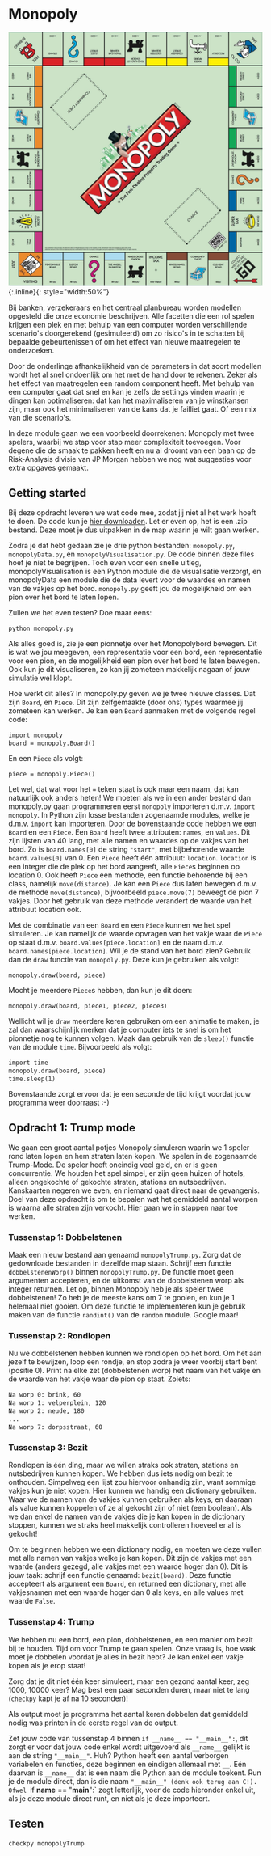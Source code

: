 # Monopoly

![](MonopolyBordInternationaal.jpg){:.inline}{: style="width:50%"}

Bij banken, verzekeraars en het centraal planbureau worden modellen opgesteld die 
onze economie beschrijven. Alle facetten die een rol spelen krijgen een plek en met 
behulp van een computer worden verschillende scenario's doorgerekend (gesimuleerd) 
om zo risico's in te schatten bij bepaalde gebeurtenissen of om het effect van
nieuwe maatregelen te onderzoeken. 

Door de onderlinge afhankelijkheid van de parameters in dat soort modellen wordt het 
al snel ondoenlijk om het met de hand door te rekenen. Zeker als het effect van 
maatregelen een random component heeft. Met behulp van een computer gaat dat snel en 
kan je zelfs de settings vinden waarin je dingen kan optimaliseren: dat kan het 
maximaliseren van je winstkansen zijn, maar ook het minimaliseren van de kans dat 
je failliet gaat. Of een mix van die scenario's.

In deze module gaan we een voorbeeld doorrekenen: Monopoly met twee spelers, 
waarbij we stap voor stap meer complexiteit toevoegen. Voor degene die de smaak te 
pakken heeft en nu al droomt van een baan op de Risk-Analysis divisie van JP Morgan 
hebben we nog wat suggesties voor extra opgaves gemaakt.

## Getting started

Bij deze opdracht leveren we wat code mee, zodat jij niet al het werk hoeft te doen. De code kun je [hier downloaden](https://github.com/Jelleas/monopoly/archive/master.zip).
Let er even op, het is een .zip bestand. Deze moet je dus uitpakken in de map waarin je wilt gaan werken. 

Zodra je dat hebt gedaan zie je drie python bestanden: `monopoly.py`, `monopolyData.py`, en `monopolyVisualisation.py`. De code binnen deze files hoef je niet te begrijpen.
Toch even voor een snelle uitleg, monopolyVisualisation is een Python module die de visualisatie verzorgt, en monopolyData een module die de data levert voor de
waardes en namen van de vakjes op het bord. `monopoly.py` geeft jou de mogelijkheid om een pion over het bord te laten lopen.

Zullen we het even testen? Doe maar eens:

	python monopoly.py

Als alles goed is, zie je een pionnetje over het Monopolybord bewegen. Dit is wat we jou meegeven, een representatie voor een bord, een representatie voor een pion, en de 
mogelijkheid een pion over het bord te laten bewegen. Ook kun je dit visualiseren, zo kan jij zometeen makkelijk nagaan of jouw simulatie wel klopt.

Hoe werkt dit alles? In monopoly.py geven we je twee nieuwe classes. Dat zijn `Board`, en `Piece`. Dit zijn zelfgemaakte (door ons) types waarmee jij zometeen kan werken.
Je kan een `Board` aanmaken met de volgende regel code:

	import monopoly
	board = monopoly.Board()

En een `Piece` als volgt:

	piece = monopoly.Piece()

Let wel, dat wat voor het `=` teken staat is ook maar een naam, dat kan natuurlijk ook anders heten! We moeten als we in een ander bestand dan monopoly.py gaan
programmeren eerst `monopoly` importeren d.m.v. `import monopoly`. In Python zijn losse bestanden zogenaamde modules, welke je d.m.v. `import` kan importeren.
Door de bovenstaande code hebben we een `Board` en een `Piece`. Een `Board` heeft twee attributen: `names`, en `values`. Dit zijn lijsten van 40 lang, met alle
namen en waardes op de vakjes van het bord. Zo is `board.names[0]` de string `"start"`, met bijbehorende waarde `board.values[0]` van 0. Een `Piece` heeft één
attribuut: `location`. `location` is een integer die de plek op het bord aangeeft, alle `Piece`s beginnen op location 0. Ook heeft `Piece` een methode, een functie
behorende bij een class, namelijk `move(distance)`. Je kan een `Piece` dus laten bewegen d.m.v. de methode `move(distance)`, bijvoorbeeld `piece.move(7)` beweegt
de pion 7 vakjes. Door het gebruik van deze methode verandert de waarde van het attribuut location ook. 

Met de combinatie van een `Board` en een `Piece` kunnen we het spel simuleren. Je kan namelijk de waarde opvragen van het vakje waar de `Piece` op staat d.m.v.
`board.values[piece.location]` en de naam d.m.v. `board.names[piece.location]`. Wil je de stand van het bord zien? Gebruik dan de `draw` functie van `monopoly.py`.
Deze kun je gebruiken als volgt:

	monopoly.draw(board, piece)

Mocht je meerdere `Piece`s hebben, dan kun je dit doen:

	monopoly.draw(board, piece1, piece2, piece3)

Wellicht wil je `draw` meerdere keren gebruiken om een animatie te maken, je zal dan waarschijnlijk merken dat je computer iets te snel is om het pionnetje nog 
te kunnen volgen. Maak dan gebruik van de `sleep()` functie van de module `time`. Bijvoorbeeld als volgt:

	import time
	monopoly.draw(board, piece)
	time.sleep(1)

Bovenstaande zorgt ervoor dat je een seconde de tijd krijgt voordat jouw programma weer doorraast :-)

## Opdracht 1: Trump mode

We gaan een groot aantal potjes Monopoly simuleren waarin we 1 speler rond laten lopen en hem 
straten laten kopen. We spelen in de zogenaamde Trump-Mode. De speler heeft oneindig veel geld, 
en er is geen concurrentie. We houden het spel simpel, er zijn geen huizen of hotels, alleen ongekochte of gekochte straten, stations en nutsbedrijven.
Kanskaarten negeren we even, en niemand gaat direct naar de gevangenis. 
Doel van deze opdracht is om te bepalen wat het gemiddeld aantal worpen is waarna alle straten 
zijn verkocht. Hier gaan we in stappen naar toe werken. 

### Tussenstap 1: Dobbelstenen

Maak een nieuw bestand aan genaamd
`monopolyTrump.py`. Zorg dat de gedownloade bestanden in dezelfde map staan. 
Schrijf een functie `dobbelstenenWorp()` binnen `monopolyTrump.py`. De functie
moet geen argumenten accepteren, en de uitkomst van de dobbelstenen worp als integer
returnen. Let op, binnen Monopoly heb je als speler twee dobbelstenen! Zo heb je de meeste
kans om 7 te gooien, en kun je 1 helemaal niet gooien. Om deze functie te implementeren kun je
gebruik maken van de functie `randint()` van de `random` module. Google maar!


### Tussenstap 2: Rondlopen

Nu we dobbelstenen hebben kunnen we rondlopen op het bord. Om het aan jezelf te bewijzen, loop een rondje, 
en stop zodra je weer voorbij start bent (positie 0). Print na elke zet (dobbelstenen worp) het naam van het vakje
en de waarde van het vakje waar de pion op staat. Zoiets:

	Na worp 0: brink, 60
	Na worp 1: velperplein, 120
	Na worp 2: neude, 180
	...
	Na worp 7: dorpsstraat, 60


### Tussenstap 3: Bezit

Rondlopen is één ding, maar we willen straks ook straten, stations en nutsbedrijven kunnen kopen. We hebben dus iets 
nodig om bezit te onthouden. Simpelweg een lijst zou hiervoor onhandig zijn, want sommige vakjes kun je niet kopen.
Hier kunnen we handig een dictionary gebruiken. Waar we de namen van de vakjes kunnen gebruiken als keys, en daaraan
als value kunnen koppelen of ze al gekocht zijn of niet (een boolean). Als we dan enkel de namen van de vakjes die je
kan kopen in de dictionary stoppen, kunnen we straks heel makkelijk controlleren hoeveel er al is gekocht!

Om te beginnen hebben we een dictionary nodig, en moeten we deze vullen met alle namen van vakjes welke je kan kopen.
Dit zijn de vakjes met een waarde (anders gezegd, alle vakjes met een waarde hoger dan 0). Dit is jouw taak: schrijf een
functie genaamd: `bezit(board)`. Deze functie accepteert als argument een `Board`, en returned een
dictionary, met alle vakjesnamen met een waarde hoger dan 0 als keys, en alle values met waarde `False`.


### Tussenstap 4: Trump
We hebben nu een bord, een pion, dobbelstenen, en een manier om bezit bij te houden. Tijd om voor Trump te gaan spelen.
Onze vraag is, hoe vaak moet je dobbelen voordat je alles in bezit hebt? Je kan enkel een vakje kopen als je erop staat!

Zorg dat je dit niet één keer simuleert, maar een gezond aantal keer, zeg 1000, 10000 keer? Mag best een paar seconden
duren, maar niet te lang (`checkpy` kapt je af na 10 seconden)!

Als output moet je programma het aantal keren dobbelen dat gemiddeld nodig was printen in de eerste regel van de output.

Zet jouw code van tussenstap 4 binnen `if __name__ == "__main__":`, dit zorgt er voor dat jouw code enkel wordt uitgevoerd als `__name__`
gelijkt is aan de string `"__main__"`. Huh? Python heeft een aantal verborgen variabelen en functies, deze beginnen en 
eindigen allemaal met `__`. Eén daarvan is `__name__` dat is een naam die Python aan de module toekent. Run je de module
direct, dan is die naam `"__main__" (denk ook terug aan C!). Ofwel `if __name__ == "__main__":` zegt letterlijk, voer de 
code hieronder enkel uit, als je deze module direct runt, en niet als je deze importeert.

## Testen

	checkpy monopolyTrump
